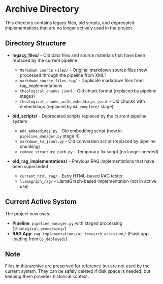 # Archive Directory

This directory contains legacy files, old scripts, and deprecated implementations that are no longer actively used in the project.

## Directory Structure

- **legacy_files/** - Old data files and source materials that have been replaced by the current pipeline
  - `Markdown Source Files/` - Original markdown source files (now processed through the pipeline from XML)
  - `markdown_source_files_rag/` - Duplicate markdown files from rag_implementations
  - `theological_chunks.jsonl` - Old chunk format (replaced by pipeline stages)
  - `theological_chunks_with_embeddings.jsonl` - Old chunks with embeddings (replaced by `04_complete/` stage)

- **old_scripts/** - Deprecated scripts replaced by the current pipeline system
  - `add_embeddings.py` - Old embedding script (now in `pipeline_manager.py` stage 4)
  - `markdown_to_jsonl.py` - Old conversion script (replaced by pipeline chunking)
  - `remove_structure_path.py` - Temporary fix script (no longer needed)

- **old_rag_implementations/** - Previous RAG implementations that have been superseded
  - `current_html_rag/` - Early HTML-based RAG tester
  - `llamagraph_rag/` - LlamaGraph-based implementation (not in active use)

## Current Active System

The project now uses:
- **Pipeline**: `pipeline_manager.py` with staged processing (`theological_processing/`)
- **RAG App**: `rag_implementations/ai_research_assistant/` (Flask app loading from `05_deployed/`)

## Note

Files in this archive are preserved for reference but are not used by the current system. They can be safely deleted if disk space is needed, but keeping them provides historical context.

